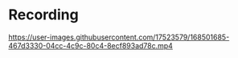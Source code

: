 # Recording
https://user-images.githubusercontent.com/17523579/168501685-467d3330-04cc-4c9c-80c4-8ecf893ad78c.mp4
